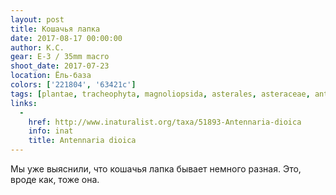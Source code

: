 ```yaml
---
layout: post
title: Кошачья лапка
date: 2017-08-17 00:00:00
author: К.С.
gear: E-3 / 35mm macro
shoot_date: 2017-07-23
location: Ёль-база
colors: ['221804', '63421c']
tags: [plantae, tracheophyta, magnoliopsida, asterales, asteraceae, antennaria, antennaria dioica]
links:
  -
    href: http://www.inaturalist.org/taxa/51893-Antennaria-dioica
    info: inat
    title: Antennaria dioica
---
```

Мы уже выяснили, что кошачья лапка бывает немного разная. Это, вроде как, тоже она.
